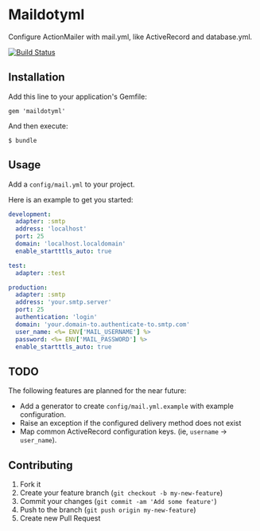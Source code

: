 # Maildotyml

Configure ActionMailer with mail.yml, like ActiveRecord and database.yml.

[![Build Status](https://travis-ci.org/carnesmedia/maildotyml.png)](https://travis-ci.org/carnesmedia/maildotyml)


## Installation

Add this line to your application's Gemfile:

    gem 'maildotyml'

And then execute:

    $ bundle

## Usage

Add a `config/mail.yml` to your project.

Here is an example to get you started:

```yaml
development:
  adapter: :smtp
  address: 'localhost'
  port: 25
  domain: 'localhost.localdomain'
  enable_startttls_auto: true

test:
  adapter: :test

production:
  adapter: :smtp
  address: 'your.smtp.server'
  port: 25
  authentication: 'login'
  domain: 'your.domain-to.authenticate-to.smtp.com'
  user_name: <%= ENV['MAIL_USERNAME'] %>
  password: <%= ENV['MAIL_PASSWORD'] %>
  enable_startttls_auto: true
```

## TODO

The following features are planned for the near future:

* Add a generator to create `config/mail.yml.example` with example configuration.
* Raise an exception if the configured delivery method does not exist
* Map common ActiveRecord configuration keys.
  (ie, `username` -> `user_name`).

## Contributing

1. Fork it
2. Create your feature branch (`git checkout -b my-new-feature`)
3. Commit your changes (`git commit -am 'Add some feature'`)
4. Push to the branch (`git push origin my-new-feature`)
5. Create new Pull Request
